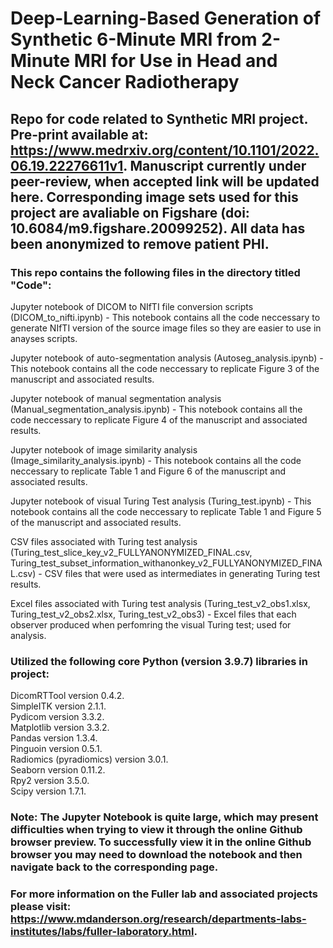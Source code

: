 # Deep-Learning-Based Generation of Synthetic 6-Minute MRI from 2-Minute MRI for Use in Head and Neck Cancer Radiotherapy

## Repo for code related to Synthetic MRI project. Pre-print available at: https://www.medrxiv.org/content/10.1101/2022.06.19.22276611v1. Manuscript currently under peer-review, when accepted link will be updated here. Corresponding image sets used for this project are avaliable on Figshare (doi: 10.6084/m9.figshare.20099252). All data has been anonymized to remove patient PHI. <br>

### This repo contains the following files in the directory titled "Code": <br>
Jupyter notebook of DICOM to NIfTI file conversion scripts (DICOM_to_nifti.ipynb) - This notebook contains all the code neccessary to generate NIfTI version of the source image files so they are easier to use in anayses scripts. <br>

Jupyter notebook of auto-segmentation analysis (Autoseg_analysis.ipynb) - This notebook contains all the code neccessary to replicate Figure 3 of the manuscript and associated results. <br>

Jupyter notebook of manual segmentation analysis (Manual_segmentation_analysis.ipynb) - This notebook contains all the code neccessary to replicate Figure 4 of the manuscript and associated results. <br>

Jupyter notebook of image similarity analysis (Image_similarity_analysis.ipynb) - This notebook contains all the code neccessary to replicate Table 1 and Figure 6 of the manuscript and associated results. <br>

Jupyter notebook of visual Turing Test analysis (Turing_test.ipynb) - This notebook contains all the code neccessary to replicate Table 1 and Figure 5 of the manuscript and associated results. <br>

CSV files associated with Turing test analysis (Turing_test_slice_key_v2_FULLYANONYMIZED_FINAL.csv, Turing_test_subset_information_withanonkey_v2_FULLYANONYMIZED_FINAL.csv) - CSV files that were used as intermediates in generating Turing test results. <br>

Excel files associated with Turing test analysis (Turing_test_v2_obs1.xlsx, Turing_test_v2_obs2.xlsx, Turing_test_v2_obs3) - Excel files that each observer produced when perfomring the visual Turing test; used for analysis. <br>

### Utilized the following core Python (version 3.9.7) libraries in project: <br>

DicomRTTool version 0.4.2. <br>
SimpleITK version 2.1.1.<br>
Pydicom version 3.3.2.<br>
Matplotlib version 3.3.2.<br>
Pandas version 1.3.4. <br>
Pinguoin version 0.5.1. <br>
Radiomics (pyradiomics) version 3.0.1. <br>
Seaborn version 0.11.2. <br>
Rpy2 version 3.5.0. <br>
Scipy version 1.7.1. <br>

### Note: The Jupyter Notebook is quite large, which may present difficulties when trying to view it through the online Github browser preview. To successfully view it in the online Github browser you may need to download the notebook and then navigate back to the corresponding page.  

### For more information on the Fuller lab and associated projects please visit: https://www.mdanderson.org/research/departments-labs-institutes/labs/fuller-laboratory.html. 
